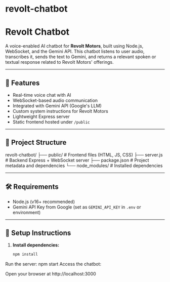 # revolt-chatbot
# Revolt Chatbot

A voice-enabled AI chatbot for **Revolt Motors**, built using Node.js, WebSocket, and the Gemini API. This chatbot listens to user audio, transcribes it, sends the text to Gemini, and returns a relevant spoken or textual response related to Revolt Motors' offerings.

---

## 🚀 Features

- Real-time voice chat with AI
- WebSocket-based audio communication
- Integrated with Gemini API (Google's LLM)
- Custom system instructions for Revolt Motors
- Lightweight Express server
- Static frontend hosted under `/public`

---

## 📁 Project Structure

revolt-chatbot/
├── public/ # Frontend files (HTML, JS, CSS)
├── server.js # Backend Express + WebSocket server
├── package.json # Project metadata and dependencies
└── node_modules/ # Installed dependencies


---

## 🛠️ Requirements

- Node.js (v16+ recommended)
- Gemini API Key from Google (set as `GEMINI_API_KEY` in `.env` or environment)

---

## 🔧 Setup Instructions

1. **Install dependencies:**

   ```bash
   npm install
Run the server: npm start
Access the chatbot:

Open your browser at http://localhost:3000
